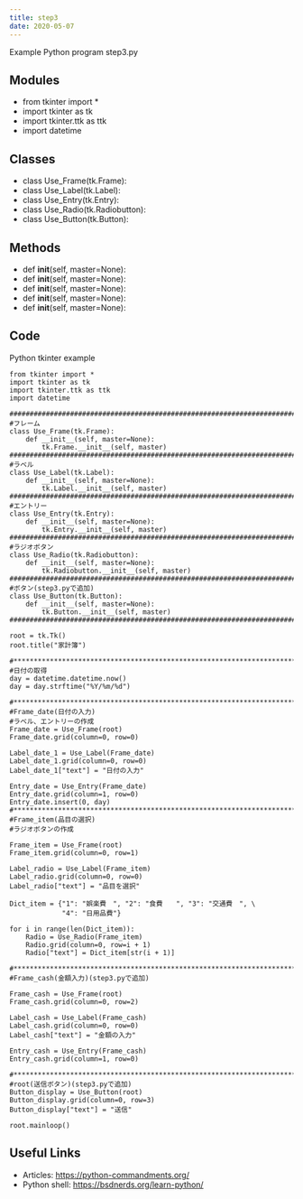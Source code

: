 ```yaml
---
title: step3
date: 2020-05-07
---
```

Example Python program step3.py

## Modules

* from tkinter import *
* import tkinter as tk
* import tkinter.ttk as ttk
* import datetime

## Classes

* class Use_Frame(tk.Frame):
* class Use_Label(tk.Label):
* class Use_Entry(tk.Entry):
* class Use_Radio(tk.Radiobutton):
* class Use_Button(tk.Button):

## Methods

* def __init__(self, master=None):
* def __init__(self, master=None):
* def __init__(self, master=None):
* def __init__(self, master=None):
* def __init__(self, master=None):

## Code

Python tkinter example

    from tkinter import *
    import tkinter as tk
    import tkinter.ttk as ttk
    import datetime
    
    ##############################################################################
    #フレーム
    class Use_Frame(tk.Frame):
        def __init__(self, master=None):
            tk.Frame.__init__(self, master)
    ##############################################################################
    #ラベル
    class Use_Label(tk.Label):
        def __init__(self, master=None):
            tk.Label.__init__(self, master)
    ###############################################################################
    #エントリー
    class Use_Entry(tk.Entry):
        def __init__(self, master=None):
            tk.Entry.__init__(self, master)
    ##############################################################################
    #ラジオボタン
    class Use_Radio(tk.Radiobutton):
        def __init__(self, master=None):
            tk.Radiobutton.__init__(self, master)
    ##############################################################################
    #ボタン(step3.pyで追加)
    class Use_Button(tk.Button):
        def __init__(self, master=None):
            tk.Button.__init__(self, master)
    ##############################################################################
    
    root = tk.Tk()
    root.title("家計簿")
    
    #****************************************************************************#
    #日付の取得
    day = datetime.datetime.now()
    day = day.strftime("%Y/%m/%d")
    
    #****************************************************************************#
    #Frame_date(日付の入力)
    #ラベル、エントリーの作成
    Frame_date = Use_Frame(root)
    Frame_date.grid(column=0, row=0)
    
    Label_date_1 = Use_Label(Frame_date)
    Label_date_1.grid(column=0, row=0)
    Label_date_1["text"] = "日付の入力"
    
    Entry_date = Use_Entry(Frame_date)
    Entry_date.grid(column=1, row=0)
    Entry_date.insert(0, day)
    #****************************************************************************#
    #Frame_item(品目の選択)
    #ラジオボタンの作成
    
    Frame_item = Use_Frame(root)
    Frame_item.grid(column=0, row=1)
    
    Label_radio = Use_Label(Frame_item)
    Label_radio.grid(column=0, row=0)
    Label_radio["text"] = "品目を選択"
    
    Dict_item = {"1": "娯楽費　", "2": "食費　　", "3": "交通費　", \
                 "4": "日用品費"}
    
    for i in range(len(Dict_item)):
        Radio = Use_Radio(Frame_item)
        Radio.grid(column=0, row=i + 1)
        Radio["text"] = Dict_item[str(i + 1)]
    
    #****************************************************************************#
    #Frame_cash(金額入力)(step3.pyで追加)
    
    Frame_cash = Use_Frame(root)
    Frame_cash.grid(column=0, row=2)
    
    Label_cash = Use_Label(Frame_cash)
    Label_cash.grid(column=0, row=0)
    Label_cash["text"] = "金額の入力"
    
    Entry_cash = Use_Entry(Frame_cash)
    Entry_cash.grid(column=1, row=0)
    
    #****************************************************************************#
    #root(送信ボタン)(step3.pyで追加)
    Button_display = Use_Button(root)
    Button_display.grid(column=0, row=3)
    Button_display["text"] = "送信"
    
    root.mainloop()
    

## Useful Links

- Articles: https://python-commandments.org/
- Python shell: https://bsdnerds.org/learn-python/
